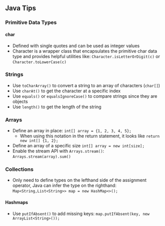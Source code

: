 ## Java Tips

### Primitive Data Types

#### char
- Defined with single quotes and can be used as integer values
- Character is a wrapper class that encapsulates the primitive char data type and provides helpful utilities like: `Character.isLetterOrDigit(c)` or `Character.toLowerCase(c)`

### Strings
- Use `toCharArray()` to convert a string to an array of characters (`char[]`)
- Use `charAt()` to get the character at a specific index
- Use `equals()` or `equalsIgnoreCase()` to compare strings since they are objects
- Use `length()` to get the length of the string

### Arrays
- Define an array in place: `int[] array = {1, 2, 3, 4, 5};`
  - When using this notation in the return statement, it looks like `return new int[] {1, 2};`
- Define an array of a specific size `int[] array = new int[size];`
- Enable the stream API with `Arrays.stream()`: `Arrays.stream(array).sum()`

### Collections
- Only need to define types on the lefthand side of the assignment operator, Java can infer the type on the righthand: `Map<String,List<String>> map = new HashMap<>();`

#### Hashmaps
- Use `putIfAbsent()` to add missing keys: `map.putIfAbsent(key, new ArrayList<String>());`